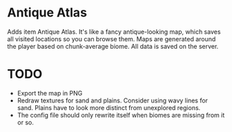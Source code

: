 Antique Atlas
=============

Adds item Antique Atlas. It's like a fancy antique-looking map, which saves all visited locations so you can browse them.
Maps are generated around the player based on chunk-average biome. All data is saved on the server.

TODO
====
* Export the map in PNG
* Redraw textures for sand and plains. Consider using wavy lines for sand. Plains have to look more distinct from unexplored regions.
* The config file should only rewrite itself when biomes are missing from it or so.
